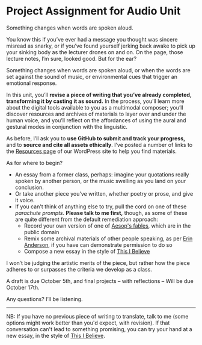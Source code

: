 # Project Assignment for Audio Unit

<larger>Something changes when words are spoken aloud.</larger>

You know this if you’ve ever had a message you thought was sincere misread as snarky, or if you’ve found yourself jerking back awake to pick up your sinking body as the lecturer drones on and on. On the page, those lecture notes, I’m sure, looked good. But for the ear? 

Something changes when words are spoken aloud, or when the words are set against the sound of music, or environmental cues that trigger an emotional response.

In this unit, you’ll **revise a piece of writing that you’ve already completed, transforming it by casting it as sound.** In the process, you’ll learn more about the digital tools available to you as a multimodal composer; you’ll discover resources and archives of materials to layer over and under the human voice, and you’ll reflect on the affordances of using the aural and gestural modes in conjunction with the linguistic.

As before, I’ll ask you to **use GitHub to submit and track your progress,** and to **source and cite all assets ethically**. I’ve posted a number of links to the [Resources page](http://cdm2017.majoringinmeta.net/resources) of our WordPress site to help you find materials.

As for where to begin? 

* An essay from a former class, perhaps: imagine your quotations really spoken by another person, or the music swelling as you land on your conclusion. 
* Or take another piece you’ve written, whether poetry or prose, and give it voice.
* If you can't think of anything else to try, pull the cord on one of these *parachute prompts*. **Please talk to me first,** though, as some of these are quite different from the default remediation approach:
  - Record your own version of one of [Aesop's fables](http://read.gov/aesop/001.html), which are in the public domain
  - Remix some archival materials of other people speaking, as per [Erin Anderson](http://erinand.com/projects.html), if you have can demonstrate permission to do so
  - Compose a new essay in the style of [This I Believe](http://thisibelieve.org/guidelines)
 

I won’t be judging the artistic merits of the piece, but rather how the piece adheres to or surpasses the criteria we develop as a class.

A draft is due October 5th, and final projects – with reflections – Will be due October 17th.

Any questions? I’ll be listening. 

----

NB: If you have no previous piece of writing to translate, talk to me (some options might work better than you'd expect, with revision). If that conversation can't lead to something promising, you can try your hand at a new essay, in the style of [This I Believe](http://thisibelieve.org/guidelines/).
